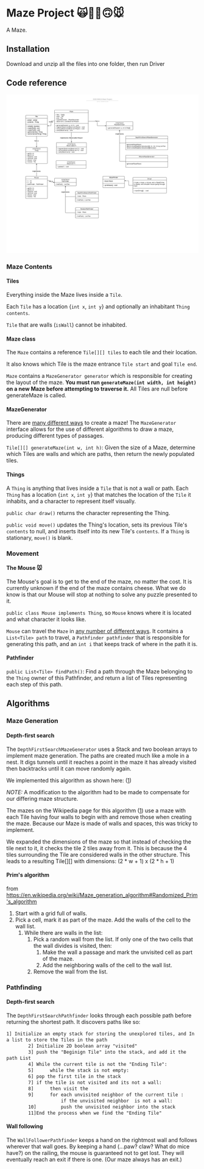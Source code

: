 # Maze Project 🙀🌟👀🙃🐭

A Maze.

## Installation

Download and unzip all the files into one folder, then run Driver

## Code reference

![class diagram](Flowchart.png)

### Maze Contents

#### Tiles

Everything inside the Maze lives inside a `Tile`. 

Each `Tile` has a location {`int x`, `int y`} and optionally an inhabitant `Thing contents`.

`Tile` that are walls (`isWall`) cannot be inhabited.

#### Maze class

The `Maze` contains a reference `Tile[][] tiles` to each tile and their location.

It also knows which Tile is the maze entrance `Tile start` and goal `Tile end`.

`Maze` contains a `MazeGenerator generator` which is responsible for creating the layout of the maze. **You must run `generateMaze(int width, int height)` on a new Maze before attempting to traverse it.** All Tiles are null before generateMaze is called.

#### MazeGenerator

There are [many different ways] to create a maze! The `MazeGenerator` interface allows for the use of different algorithms to draw a maze, producing different types of passages.

`Tile[][] generateMaze(int w, int h)`: Given the size of a Maze, determine which Tiles are walls and which are paths, then return the newly populated tiles.

[many different ways]: http://weblog.jamisbuck.org/2011/2/7/maze-generation-algorithm-recap

#### Things

A `Thing` is anything that lives inside a `Tile` that is not a wall or path. Each `Thing` has a location {`int x`, `int y`} that matches the location of the `Tile` it inhabits, and a character to represent itself visually.

`public char draw()` returns the character representing the Thing.

`public void move()` updates the Thing's location, sets its previous Tile's `contents` to null, and inserts itself into its new Tile's `contents`. If a `Thing` is stationary, `move()` is blank.

### Movement

#### The Mouse 🐭

The Mouse's goal is to get to the end of the maze, no matter the cost. It is currently unknown if the end of the maze contains cheese. What we do know is that our Mouse will stop at nothing to solve any puzzle presented to it.

`public class Mouse implements Thing`, so `Mouse` knows where it is located and what character it looks like.

`Mouse` can travel the `Maze` in [any number of different ways]. It contains a `List<Tile> path` to travel, a `Pathfinder pathfinder` that is responsible for generating this path, and an `int i` that keeps track of where in the path it is.

[any number of different ways]: https://en.wikipedia.org/wiki/Maze_solving_algorithm

#### Pathfinder

`public List<Tile> findPath()`: Find a path through the Maze belonging to the `Thing` owner of this Pathfinder, and return a list of Tiles representing each step of this path.


## Algorithms

### Maze Generation

#### Depth-first search

The `DepthFirstSearchMazeGenerator` uses a Stack and two boolean arrays to implement maze generation. The paths are created much like a mole in a nest. It digs tunnels until it reaches a point in the	maze it has already visited then backtracks until it can move randomly again.

We implemented this algorithm as shown here: ([1])

*NOTE:* A modification to the algorithm had to be made to compensate for our differing maze structure.

The mazes on the Wikipedia page for this algorithm ([1]) use a maze with each Tile having four walls to begin with and remove those when creating the maze. Because our Maze is made of walls and spaces, this was tricky to implement.

We expanded the dimensions of the maze so that instead of checking the tile next to it, it checks the tile 2 tiles away from it. This is because the 4 tiles surrounding the Tile are considered walls in the other structure. This leads to a resulting Tile[][] with dimensions:	(2 * w + 1) x (2 * h + 1)

[1]: https://en.wikipedia.org/wiki/Maze_generation_algorithm#Depth-first_search

#### Prim's algorithm

from https://en.wikipedia.org/wiki/Maze_generation_algorithm#Randomized_Prim's_algorithm

1. Start with a grid full of walls.
1. Pick a cell, mark it as part of the maze. Add the walls of the cell to the wall list.
   1. While there are walls in the list:
      1. Pick a random wall from the list. If only one of the two cells that the wall divides is visited, then:
         1. Make the wall a passage and mark the unvisited cell as part of the maze.
         1. Add the neighboring walls of the cell to the wall list.
      1. Remove the wall from the list.


### Pathfinding

#### Depth-first search

The `DepthFirstSearchPathfinder` looks through each possible path before returning the shortest path. It discovers paths like so:
        
```
1] Initialize an empty stack for storing the unexplored tiles, and In a list to store the Tiles in the path
        2] Initialize 2D boolean array "visited" 
        3] push the "Beginign Tile" into the stack, and add it the path List
        4] While the current tile is not the "Ending Tile":
        5]      while the stack is not empty:
        6] pop the first tile in the stack
        7] if the tile is not visited and its not a wall:
        8]      then visit the 
        9]      for each unvisited neighbor of the current tile :
                    if the unvisited neighbor  is not a wall:
        10]         push the unvisited neighbor into the stack
        11]End the process when we find the "Ending Tile"      
```

#### Wall following

The `WallFollowerPathfinder` keeps a hand on the rightmost wall and follows wherever that wall goes. By keeping a hand (...paw? claw? What do mice have?) on the railing, the mouse is guaranteed not to get lost. They will eventually reach an exit if there is one. (Our maze always has an exit.)
